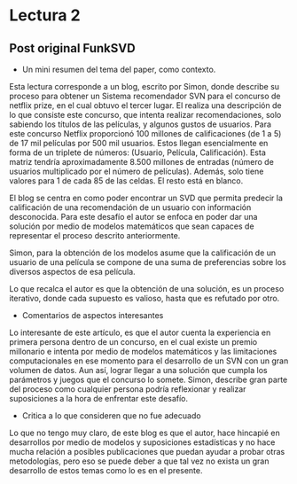 # Lectura 2

## Post original FunkSVD ##

* Un mini resumen del tema del paper, como contexto.

Esta lectura corresponde a un blog, escrito por Simon, donde describe su proceso para obtener un Sistema recomendador SVN para el concurso de netflix prize, en el cual obtuvo el tercer lugar. El realiza una descripción de lo que consiste este concurso, que intenta realizar recomendaciones, solo sabiendo los títulos de las películas, y algunos gustos de usuarios. Para este concurso Netflix proporcionó 100 millones de calificaciones (de 1 a 5) de 17 mil películas por 500 mil usuarios. Estos llegan esencialmente en forma de un triplete de números: (Usuario, Película, Calificación). Esta matriz tendría aproximadamente 8.500 millones de entradas (número de usuarios multiplicado por el número de películas). Además, solo tiene valores para 1 de cada 85 de las celdas. El resto está en blanco.

El blog se centra en como poder encontrar un SVD que permita predecir la calificación de una recomendación de un usuario con información desconocida. Para este desafío el autor se enfoca en poder dar una solución por medio de modelos matemáticos que sean capaces de representar el proceso descrito anteriormente.

Simon, para la obtención de los modelos asume que la calificación de un usuario de una película se compone de una suma de preferencias sobre los diversos aspectos de esa película. 

Lo que recalca el autor es que la obtención de una solución, es un proceso iterativo, donde cada supuesto es valioso, hasta que es refutado por otro.


* Comentarios de aspectos interesantes

Lo interesante de este artículo, es que el autor cuenta la experiencia en primera persona dentro de un concurso, en el cual existe un premio millonario e intenta por medio de modelos matemáticos y las limitaciones computacionales en ese momento para el desarrollo de un SVN con un gran volumen de datos. Aun así, lograr llegar a una solución que cumpla los parámetros y juegos que el concurso lo somete. Simon, describe gran parte del proceso como cualquier persona podría reflexionar y realizar suposiciones a la hora de enfrentar este desafío.


* Critica a lo que consideren que no fue adecuado

Lo que no tengo muy claro, de este blog es que el autor, hace hincapié en desarrollos por medio de modelos y suposiciones estadísticas y no hace mucha relación a posibles publicaciones que puedan ayudar a probar otras metodologías, pero eso se puede deber a que tal vez no exista un gran desarrollo de estos temas como lo es en el presente.
